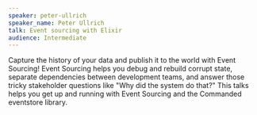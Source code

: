 ```yaml
---
speaker: peter-ullrich
speaker_name: Peter Ullrich
talk: Event sourcing with Elixir
audience: Intermediate
---
```

<p>Capture the history of your data and publish it to the world with Event Sourcing! Event Sourcing helps you debug and rebuild corrupt state, separate dependencies between development teams, and answer those tricky stakeholder questions like "Why did the system do that?" This talks helps you get up and running with Event Sourcing and the Commanded eventstore library.</p>
